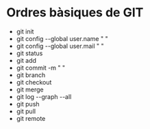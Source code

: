 # Ordres bàsiques de GIT

- git init
- git config --global user.name " "
- git config --global user.mail " "
- git status
- git add
- git commit -m " "
- git branch
- git checkout
- git merge
- git log --graph --all
- git push
- git pull
- git remote